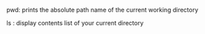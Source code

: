 pwd: prints the absolute path name of the current working directory

ls : display contents list of your current directory
